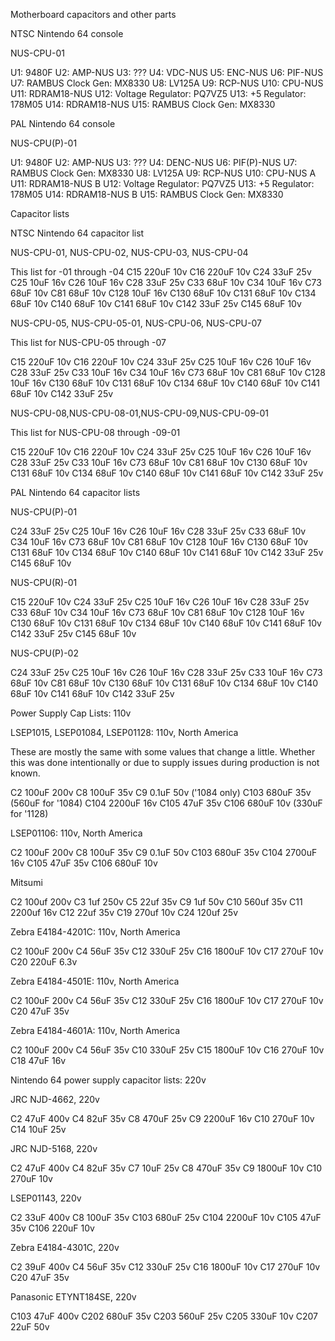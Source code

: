 Motherboard capacitors and other parts

NTSC Nintendo 64 console

NUS-CPU-01

U1: 9480F
U2: AMP-NUS
U3: ???
U4: VDC-NUS
U5: ENC-NUS
U6: PIF-NUS
U7: RAMBUS Clock Gen: MX8330
U8: LV125A
U9: RCP-NUS
U10: CPU-NUS
U11: RDRAM18-NUS
U12: Voltage Regulator: PQ7VZ5
U13: +5 Regulator: 178M05
U14: RDRAM18-NUS
U15: RAMBUS Clock Gen: MX8330

PAL Nintendo 64 console

NUS-CPU(P)-01

U1: 9480F
U2: AMP-NUS
U3: ???
U4: DENC-NUS
U6: PIF(P)-NUS
U7: RAMBUS Clock Gen: MX8330
U8: LV125A
U9: RCP-NUS
U10: CPU-NUS A
U11: RDRAM18-NUS B
U12: Voltage Regulator: PQ7VZ5
U13: +5 Regulator: 178M05
U14: RDRAM18-NUS B
U15: RAMBUS Clock Gen: MX8330

Capacitor lists

NTSC Nintendo 64 capacitor list

NUS-CPU-01, NUS-CPU-02, NUS-CPU-03, NUS-CPU-04

This list for -01 through -04
C15	220uF	10v
C16	220uF	10v
C24	33uF	25v
C25	10uF	16v
C26	10uF	16v
C28	33uF	25v
C33	68uF	10v
C34	10uF	16v
C73	68uF	10v
C81	68uF	10v
C128	10uF	16v
C130	68uF	10v
C131	68uF	10v
C134	68uF	10v
C140	68uF	10v
C141	68uF	10v
C142	33uF	25v
C145	68uF	10v

NUS-CPU-05, NUS-CPU-05-01, NUS-CPU-06, NUS-CPU-07

This list for NUS-CPU-05 through -07

C15	220uF	10v
C16	220uF	10v
C24	33uF	25v
C25	10uF	16v
C26	10uF	16v
C28	33uF	25v
C33	10uF	16v
C34	10uF	16v
C73	68uF	10v
C81	68uF	10v
C128	10uF	16v
C130	68uF	10v
C131	68uF	10v
C134	68uF	10v
C140	68uF	10v
C141	68uF	10v
C142	33uF	25v

NUS-CPU-08,NUS-CPU-08-01,NUS-CPU-09,NUS-CPU-09-01

This list for NUS-CPU-08 through -09-01

C15	220uF	10v
C16	220uF	10v
C24	33uF	25v
C25	10uF	16v
C26	10uF	16v
C28	33uF	25v
C33	10uF	16v
C73	68uF	10v
C81	68uF	10v
C130	68uF	10v
C131	68uF	10v
C134	68uF	10v
C140	68uF	10v
C141	68uF	10v
C142	33uF	25v

PAL Nintendo 64 capacitor lists

NUS-CPU(P)-01

C24	33uF	25v
C25	10uF	16v
C26	10uF	16v
C28	33uF	25v
C33	68uF	10v
C34	10uF	16v
C73	68uF	10v
C81	68uF	10v
C128	10uF	16v
C130	68uF	10v
C131	68uF	10v
C134	68uF	10v
C140	68uF	10v
C141	68uF	10v
C142	33uF	25v
C145	68uF	10v

NUS-CPU(R)-01

C15	220uF	10v
C24	33uF	25v
C25	10uF	16v
C26	10uF	16v
C28	33uF	25v
C33	68uF	10v
C34	10uF	16v
C73	68uF	10v
C81	68uF	10v
C128	10uF	16v
C130	68uF	10v
C131	68uF	10v
C134	68uF	10v
C140	68uF	10v
C141	68uF	10v
C142	33uF	25v
C145	68uF	10v

NUS-CPU(P)-02

C24	33uF	25v
C25	10uF	16v
C26	10uF	16v
C28	33uF	25v
C33	10uF	16v
C73	68uF	10v
C81	68uF	10v
C130	68uF	10v
C131	68uF	10v
C134	68uF	10v
C140	68uF	10v
C141	68uF	10v
C142	33uF	25v

Power Supply Cap Lists: 110v

LSEP1015, LSEP01084, LSEP01128: 110v, North America

These are mostly the same with some values that change a little. Whether this was done intentionally or due to supply issues during production is not known.

C2	100uF	200v
C8	100uF	35v
C9	0.1uF	50v ('1084 only)
C103	680uF	35v (560uF for '1084)
C104	2200uF	16v
C105	47uF	35v
C106	680uF	10v (330uF for '1128)

LSEP01106: 110v, North America

C2	100uF	200v
C8	100uF	35v
C9	0.1uF	50v
C103	680uF	35v
C104	2700uF	16v
C105	47uF	35v
C106	680uF	10v

Mitsumi

C2	100uf	200v
C3	1uf	250v
C5	22uf	35v
C9	1uf	50v
C10	560uf	35v
C11	2200uf	16v
C12	22uf	35v
C19	270uf	10v
C24	120uf	25v

Zebra E4184-4201C: 110v, North America

C2	100uF	200v
C4	56uF	35v
C12	330uF	25v
C16	1800uF	10v
C17	270uF	10v
C20	220uF	6.3v

Zebra E4184-4501E: 110v, North America

C2	100uF	200v
C4	56uF	35v
C12	330uF	25v
C16	1800uF	10v
C17	270uF	10v
C20	47uF	35v

Zebra E4184-4601A: 110v, North America

C2	100uF	200v
C4	56uF	35v
C10	330uF	25v
C15	1800uF	10v
C16	270uF	10v
C18	47uF	16v

Nintendo 64 power supply capacitor lists: 220v

JRC NJD-4662, 220v

C2	47uF	400v
C4	82uF	35v	
C8	470uF	25v
C9	2200uF	16v
C10	270uF	10v
C14	10uF	25v

JRC NJD-5168, 220v

C2	47uF	400v
C4	82uF	35v
C7	10uF	25v
C8	470uF	35v
C9	1800uF	10v
C10	270uF	10v

LSEP01143, 220v

C2	33uF	400v
C8	100uF	35v
C103	680uF	25v
C104	2200uF	10v
C105	47uF	35v
C106	220uF	10v

Zebra E4184-4301C, 220v

C2	39uF	400v
C4	56uF	35v
C12	330uF	25v
C16	1800uF	10v
C17	270uF	10v
C20	47uF	35v

Panasonic ETYNT184SE, 220v

C103	47uF	400v
C202	680uF	35v
C203	560uF	25v
C205	330uF	10v
C207	22uF	50v
